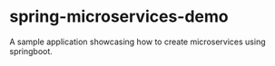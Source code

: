 # spring-microservices-demo

A sample application showcasing how to create microservices using springboot.
